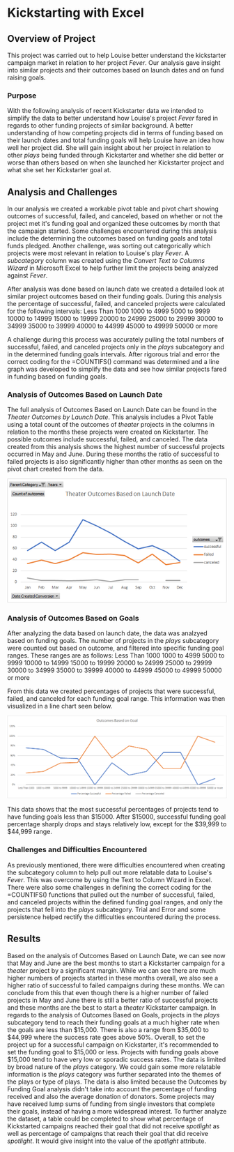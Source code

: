 # Kickstarting with Excel

## Overview of Project
This project was carried out to help Louise better understand the kickstarter campaign market in relation to her project *Fever*. Our analysis gave insight into similar projects and their outcomes based on launch dates and on fund raising goals. 

### Purpose
With the following analysis of recent Kickstarter data we intended to simplify the data to better understand how Louise's project *Fever* fared in regards to other funding projects of similar background. A better understanding of how competing projects did in terms of funding based on their launch dates and total funding goals will help Louise have an idea how well her project did. She will gain insight about her project in relation to other *plays* being funded through Kickstarter and whether she did better or worse than others based on when she launched her Kickstarter project and what she set her Kickstarter goal at. 

## Analysis and Challenges
In our analysis we created a workable pivot table and pivot chart showing outcomes of successful, failed, and canceled, based on whether or not the project met it's funding goal and organized these outcomes by month that the campaign started. Some challenges encountered during this analysis include the determining the outcomes based on funding goals and total funds pledged. Another challenge, was sorting out categorically which projects were most relevant in relation to Louise's play *Fever*. A *subcategory* column was created using the *Convert Text to Columns Wizard* in Microsoft Excel to help further limit the projects being analyzed against *Fever*.

After analysis was done based on launch date we created a detailed look at similar project outcomes based on their funding goals. During this analysis the percentage of successful, failed, and canceled projects were calculated for the following intervals:
Less Than 1000
1000 to 4999
5000 to 9999
10000 to 14999
15000 to 19999
20000 to 24999
25000 to 29999
30000 to 34999
35000 to 39999
40000 to 44999
45000 to 49999
50000 or more

A challenge during this process was accurately pulling the total numbers of successful, failed, and canceled projects only in the *plays* subcategory and in the determined funding goals intervals. After rigorous trial and error the correct coding for the =COUNTIFS() command was determined and a line graph was developed to simplify the data and see how similar projects fared in funding based on funding goals.  

### Analysis of Outcomes Based on Launch Date
The full analysis of Outcomes Based on Launch Date can be found in the *Theater Outcomes by Launch Date*. This analysis includes a Pivot Table using a total count of the outcomes of *theater* projects in the columns in relation to the months these projects were created on Kickstarter. The possible outcomes include successful, failed, and canceled. The data created from this analysis shows the highest number of successful projects occurred in May and June. During these months the ratio of successful to failed projects is also significantly higher than other months as seen on the pivot chart created from the data. 

![Theater Outcomes Based on Launch Date](https://github.com/Trevor-Jackson94/kickstarter-analysis/blob/main/Theater_Outcomes_vs_Launch.png)

### Analysis of Outcomes Based on Goals
After analyzing the data based on launch date, the data was analzyed based on funding goals. The number of projects in the *plays* subcategory were counted out based on outcome, and filtered into specific funding goal ranges. These ranges are as follows:
Less Than 1000
1000 to 4999
5000 to 9999
10000 to 14999
15000 to 19999
20000 to 24999
25000 to 29999
30000 to 34999
35000 to 39999
40000 to 44999
45000 to 49999
50000 or more

From this data we created percentages of projects that were successful, failed, and canceled for each funding goal range. This information was then visualized in a line chart seen below.

![Outcomes Based on Funding Goal](https://github.com/Trevor-Jackson94/kickstarter-analysis/blob/main/Outcomes_vs_Goals.png)

This data shows that the most successful percentages of projects tend to have funding goals less than $15000. After $15000, successful funding goal percentage sharply drops and stays relatively low, except for the $39,999 to $44,999 range. 

### Challenges and Difficulties Encountered
As previously mentioned, there were difficulties encountered when creating the subcategory column to help pull out more relatable data to Louise's *Fever*. This was overcome by using the Text to Column Wizard in Excel. There were also some challenges in defining the correct coding for the =COUNTIFS() functions that pulled out the number of successful, failed, and canceled projects within the defined funding goal ranges, and only the projects that fell into the *plays* subcategory. Trial and Error and some persistence helped rectify the difficulties encountered during the process.

## Results
Based on the analysis of Outcomes Based on Launch Date, we can see now that May and June are the best months to start a Kickstarter campaign for a *theater* project by a significant margin. While we can see there are much higher numbers of projects started in these months overall, we also see a higher ratio of successful to failed campaigns during these months. We can conclude from this that even though there is a higher number of failed projects in May and June there is still a better ratio of successful projects and these months are the best to start a *theater* Kickstarter campaign. In regards to the analysis of Outcomes Based on Goals, projects in the *plays* subcategory tend to reach their funding goals at a much higher rate when the goals are less than $15,000. There is also a range from $35,000 to $44,999 where the success rate goes above 50%. Overall, to set the project up for a successful campaign on Kickstarter, it's recommended to set the funding goal to $15,000 or less. Projects with funding goals above $15,000 tend to have very low or sporadic success rates. The data is limited by broad nature of the *plays* category. We could gain some more relatable information is the *plays* category was further separated into the themes of the plays or type of plays. The data is also limited because the Outcomes by Funding Goal analysis didn't take into account the percentage of funding received and also the average donation of donators. Some projects may have received lump sums of funding from single investors that complete their goals, instead of having a more widespread interest. To further analyze the dataset, a table could be completed to show what percentage of Kickstarted campaigns reached their goal that did not receive *spotlight* as well as percentage of campaigns that reach their goal that did receive *spotlight*. It would give insight into the value of the *spotlight* attribute. 
